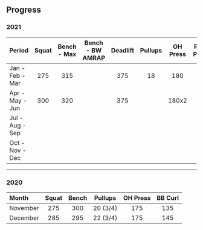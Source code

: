 ## Progress


### 2021

| Period          | Squat        | Bench - Max  | Bench - BW AMRAP | Deadlift     | Pullups      | OH Press     | Push Press   | BB Curl      |
| :-------------- | :----------: | :----------: | :--------------: | :----------: | :----------: | :----------: | :----------: | :----------: |
| Jan - Feb - Mar | 275          | 315          |                  | 375          | 18           | 180          |              | 155          |
| Apr - May - Jun | 300          | 320          |                  | 375          |              | 180x2        |              |              |
| Jul - Aug - Sep |              |              |                  |              |              |              |              |              |
| Oct - Nov - Dec |              |              |                  |              |              |              |              |              |

*****

### 2020

| Month      | Squat        | Bench        | Pullups      | OH Press     | BB Curl      |
| :--------- | :----------: | :----------: | :----------: | :----------: | :----------: |
| November   | 275          | 300          | 20 (3/4)     | 175          | 135          |
| December   | 285          | 295          | 22 (3/4)     | 175          | 145          |
